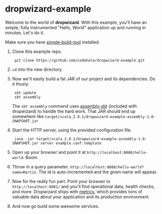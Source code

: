 dropwizard-example
===================

Welcome to the world of **dropwizard**. With this example, you'll have an simple, fully
instrumented "Hello, World" application up and running in minutes. Let's do it.

Make sure you have [simple-build-tool](http://code.google.com/p/simple-build-tool/) installed.

1. Clone this example repo.
	
		git clone https://github.com/codahale/dropwizard-example.git

2. `cd` into the new directory.

3. Now we'll easily build a fat JAR of our project and its dependencies. Do it thusly:
		
		sbt update	
		sbt assembly 
   
   The `sbt assembly` command uses [assembly-sbt](https://github.com/codahale/assembly-sbt) (included with dropwizard) 
   to handle the hard work. That JAR should end up somewhere like 
   `target/scala_2.8.1/dropwizard-example-assembly-1.0-SNAPSHOT.jar`
		
4. Start the HTTP server, using the provided configuration file. 

		java -jar target/scala_2.8.1/dropwizard-example-assembly-1.0-SNAPSHOT.jar server example.conf.template

5. Open up your browser and point it at `http://localhost:8080/hello-world`.
   Boom.

6. Throw in a query parameter. `http://localhost:8080/hello-world?name=Martin`. 
   The id is auto-incremented and the given name will appear.

7. Now for the really fun part. Point your browser to `http://localhost:8081/` and you'll find operational data, health checks,
   and more. Dropwizard ships with [metrics](https://github.com/codahale/metrics), which provides tons of valuable data 
   about your application and its production environment. 

8. And now go build some awesome services. 
